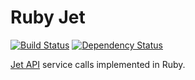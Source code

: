 # Ruby Jet

[![Build Status](https://travis-ci.org/jasonwells/ruby-jet.svg)](https://travis-ci.org/jasonwells/ruby-jet)
[![Dependency Status](https://gemnasium.com/jasonwells/ruby-jet.svg)](https://gemnasium.com/jasonwells/ruby-jet)

[Jet API](https://developer.jet.com/) service calls implemented in Ruby.
